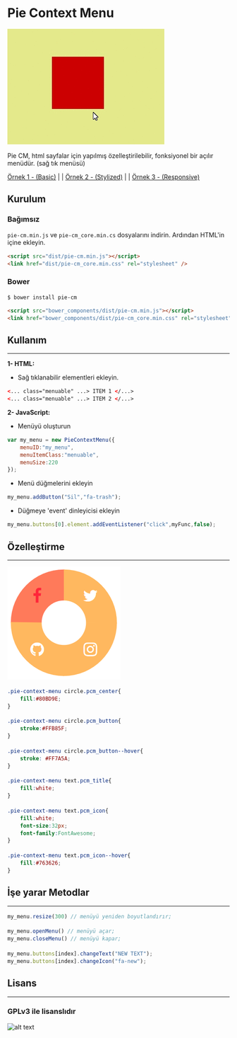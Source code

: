 # Pie Context Menu

![alt text](../images/demo2.gif " Demo Gif " )

Pie CM, html sayfalar için yapılmış özelleştirilebilir, fonksiyonel bir açılır menüdür. (sağ tık menüsü)

[Örnek 1 - (Basic)](https://cevherkarakoc.github.io/Pie-Context-Menu/demos/demo1.html) | | 
[Örnek 2 - (Stylized)](https://cevherkarakoc.github.io/Pie-Context-Menu/demos/demo2.html) | | 
[Örnek 3 - (Responsive)](https://cevherkarakoc.github.io/Pie-Context-Menu/demos/demo3.html)

## Kurulum ##

### Bağımsız
`pie-cm.min.js` ve `pie-cm_core.min.cs` dosyalarını indirin.
Ardından HTML'in içine ekleyin.

```html
<script src="dist/pie-cm.min.js"></script>
<link href="dist/pie-cm_core.min.css" rel="stylesheet" />
```

### Bower
```
$ bower install pie-cm
```

```html
<script src="bower_components/dist/pie-cm.min.js"></script>
<link href="bower_components/dist/pie-cm_core.min.css" rel="stylesheet" />
```

## Kullanım ##
-----------

**1- HTML:**

* Sağ tıklanabilir elementleri ekleyin.
```html
<... class="menuable" ...> ITEM 1 </...>
<... class="menuable" ...> ITEM 2 </...>
```

**2- JavaScript:**


* Menüyü oluşturun
```javascript
var my_menu = new PieContextMenu({
    menuID:"my_menu",
    menuItemClass:"menuable",
    menuSize:220
});
```

* Menü düğmelerini ekleyin
```javascript
my_menu.addButton("Sil","fa-trash");
```

* Düğmeye 'event' dinleyicisi ekleyin
```javascript
my_menu.buttons[0].element.addEventListener("click",myFunc,false);
```

## Özelleştirme ##
-----------

![alt text](../images/colorful.PNG " Colorful Sample " )
```css
.pie-context-menu circle.pcm_center{
    fill:#80BD9E;
}

.pie-context-menu circle.pcm_button{
    stroke:#FFB85F;
}
    
.pie-context-menu circle.pcm_button--hover{
    stroke: #FF7A5A;
}

.pie-context-menu text.pcm_title{
    fill:white;
}

.pie-context-menu text.pcm_icon{
    fill:white;
    font-size:32px;
    font-family:FontAwesome;
}

.pie-context-menu text.pcm_icon--hover{
    fill:#763626;
}
```

## İşe yarar Metodlar ##
-----------

```javascript
my_menu.resize(300) // menüyü yeniden boyutlandırır;

my_menu.openMenu() // menüyü açar;
my_menu.closeMenu() // menüyü kapar;

my_menu.buttons[index].changeText("NEW TEXT");
my_menu.buttons[index].changeIcon("fa-new");


```

## Lisans ##
-----------
### GPLv3 ile lisanslıdır
![alt text](https://www.gnu.org/graphics/gplv3-127x51.png " GPLv3 " )